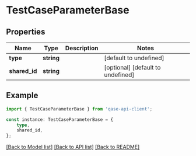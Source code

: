 # TestCaseParameterBase


## Properties

Name | Type | Description | Notes
------------ | ------------- | ------------- | -------------
**type** | **string** |  | [default to undefined]
**shared_id** | **string** |  | [optional] [default to undefined]

## Example

```typescript
import { TestCaseParameterBase } from 'qase-api-client';

const instance: TestCaseParameterBase = {
    type,
    shared_id,
};
```

[[Back to Model list]](../README.md#documentation-for-models) [[Back to API list]](../README.md#documentation-for-api-endpoints) [[Back to README]](../README.md)
